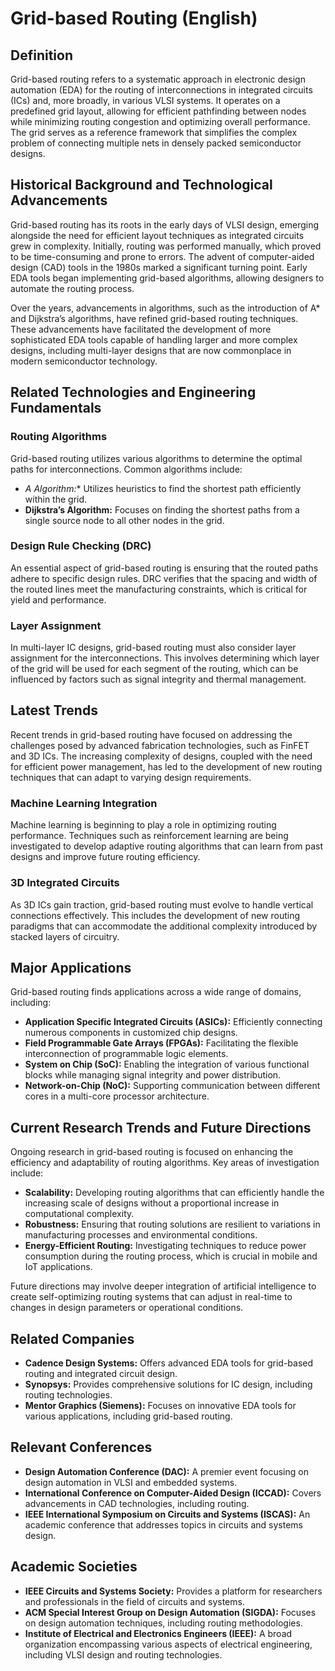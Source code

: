 # Grid-based Routing (English)

## Definition 

Grid-based routing refers to a systematic approach in electronic design automation (EDA) for the routing of interconnections in integrated circuits (ICs) and, more broadly, in various VLSI systems. It operates on a predefined grid layout, allowing for efficient pathfinding between nodes while minimizing routing congestion and optimizing overall performance. The grid serves as a reference framework that simplifies the complex problem of connecting multiple nets in densely packed semiconductor designs.

## Historical Background and Technological Advancements

Grid-based routing has its roots in the early days of VLSI design, emerging alongside the need for efficient layout techniques as integrated circuits grew in complexity. Initially, routing was performed manually, which proved to be time-consuming and prone to errors. The advent of computer-aided design (CAD) tools in the 1980s marked a significant turning point. Early EDA tools began implementing grid-based algorithms, allowing designers to automate the routing process.

Over the years, advancements in algorithms, such as the introduction of A* and Dijkstra’s algorithms, have refined grid-based routing techniques. These advancements have facilitated the development of more sophisticated EDA tools capable of handling larger and more complex designs, including multi-layer designs that are now commonplace in modern semiconductor technology.

## Related Technologies and Engineering Fundamentals

### Routing Algorithms

Grid-based routing utilizes various algorithms to determine the optimal paths for interconnections. Common algorithms include:

- **A* Algorithm:** Utilizes heuristics to find the shortest path efficiently within the grid.
- **Dijkstra’s Algorithm:** Focuses on finding the shortest paths from a single source node to all other nodes in the grid.

### Design Rule Checking (DRC)

An essential aspect of grid-based routing is ensuring that the routed paths adhere to specific design rules. DRC verifies that the spacing and width of the routed lines meet the manufacturing constraints, which is critical for yield and performance.

### Layer Assignment

In multi-layer IC designs, grid-based routing must also consider layer assignment for the interconnections. This involves determining which layer of the grid will be used for each segment of the routing, which can be influenced by factors such as signal integrity and thermal management.

## Latest Trends

Recent trends in grid-based routing have focused on addressing the challenges posed by advanced fabrication technologies, such as FinFET and 3D ICs. The increasing complexity of designs, coupled with the need for efficient power management, has led to the development of new routing techniques that can adapt to varying design requirements. 

### Machine Learning Integration

Machine learning is beginning to play a role in optimizing routing performance. Techniques such as reinforcement learning are being investigated to develop adaptive routing algorithms that can learn from past designs and improve future routing efficiency.

### 3D Integrated Circuits

As 3D ICs gain traction, grid-based routing must evolve to handle vertical connections effectively. This includes the development of new routing paradigms that can accommodate the additional complexity introduced by stacked layers of circuitry.

## Major Applications

Grid-based routing finds applications across a wide range of domains, including:

- **Application Specific Integrated Circuits (ASICs):** Efficiently connecting numerous components in customized chip designs.
- **Field Programmable Gate Arrays (FPGAs):** Facilitating the flexible interconnection of programmable logic elements.
- **System on Chip (SoC):** Enabling the integration of various functional blocks while managing signal integrity and power distribution.
- **Network-on-Chip (NoC):** Supporting communication between different cores in a multi-core processor architecture.

## Current Research Trends and Future Directions

Ongoing research in grid-based routing is focused on enhancing the efficiency and adaptability of routing algorithms. Key areas of investigation include:

- **Scalability:** Developing routing algorithms that can efficiently handle the increasing scale of designs without a proportional increase in computational complexity.
- **Robustness:** Ensuring that routing solutions are resilient to variations in manufacturing processes and environmental conditions.
- **Energy-Efficient Routing:** Investigating techniques to reduce power consumption during the routing process, which is crucial in mobile and IoT applications.

Future directions may involve deeper integration of artificial intelligence to create self-optimizing routing systems that can adjust in real-time to changes in design parameters or operational conditions.

## Related Companies

- **Cadence Design Systems:** Offers advanced EDA tools for grid-based routing and integrated circuit design.
- **Synopsys:** Provides comprehensive solutions for IC design, including routing technologies.
- **Mentor Graphics (Siemens):** Focuses on innovative EDA tools for various applications, including grid-based routing.

## Relevant Conferences

- **Design Automation Conference (DAC):** A premier event focusing on design automation in VLSI and embedded systems.
- **International Conference on Computer-Aided Design (ICCAD):** Covers advancements in CAD technologies, including routing.
- **IEEE International Symposium on Circuits and Systems (ISCAS):** An academic conference that addresses topics in circuits and systems design.

## Academic Societies

- **IEEE Circuits and Systems Society:** Provides a platform for researchers and professionals in the field of circuits and systems.
- **ACM Special Interest Group on Design Automation (SIGDA):** Focuses on design automation techniques, including routing methodologies.
- **Institute of Electrical and Electronics Engineers (IEEE):** A broad organization encompassing various aspects of electrical engineering, including VLSI design and routing technologies.